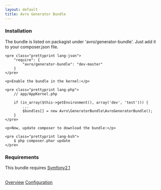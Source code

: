 ```yaml
---
layout: default
title: Avro Generator Bundle
---
```


<div class="page-header">
    <h3>Installation</h3>
</div>
<div>
    <p>
        The bundle is listed on packagist under 'avro/generator-bundle'. Just add it to your composer.json file.
    </p>

    <pre class="prettyprint lang-json">
        "require": {
            "avro/generator-bundle": "dev-master"
        }
    </pre>

    <p>Enable the bundle in the kernel:</p>

    <pre class="prettyprint lang-php">
        // app/AppKernel.php

        if (in_array($this->getEnvironment(), array('dev', 'test'))) {
            ...
            $bundles[] = new Avro\GeneratorBundle\AvroGeneratorBundle();
        }
    </pre>
    
    <p>Now, update composer to download the bundle:</p>

    <pre class="prettyprint lang-bsh">
        $ php composer.phar update
    </pre>
</div>
<div class="page-header">
    <h3>Requirements</h3>
</div>

<p>This bundle requires <a href="http://github.com/symfony/symfony">Symfony2.1</a></p>

<br />
<a class="btn pull-left" href="index.html">Overview<i class="icon-arrow-left"></i></a>
<a class="btn pull-right" href="configuration.html">Configuration<i class="icon-arrow-right"></i></a>
